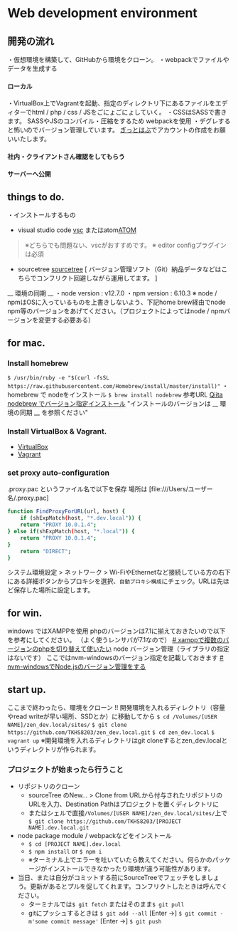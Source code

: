 # Web development environment
##  開発の流れ
・仮想環境を構築して、GitHubから環境をクローン。
・webpackでファイルやデータを生成する

#### ローカル
・VirtualBox上でVagrantを起動、指定のディレクトリ下にあるファイルをエディターでhtml / php / css / JSをごにょごにょしていく。
・CSSはSASSで書きます。
SASSやJSのコンパイル・圧縮をするため webpackを使用
・デグレすると怖いのでバージョン管理しています。
[ぎっとはぶ](https://github.com/)でアカウントの作成をお願いいたします。

#### 社内・クライアントさん確認をしてもらう
#### サーバーへ公開

## things to do.
・インストールするもの
- visual studio code [vsc](https://azure.microsoft.com/ja-jp/products/visual-studio-code/) またはatom[ATOM](https://atom.io/)  
>※どちらでも問題ない、vscがおすすめです。
※ editor configプラグインは必須

- sourcetree [sourcetree](https://www.sourcetreeapp.com/) 
[ バージョン管理ソフト（Git）納品データなどはこちらでコンフリクト回避しながら運用してます。 ] 
 
__ 環境の同期 __
・node  version : v12.7.0
・npm version : 6.10.3
※ node / npmはOSに入っているものを上書きしないよう、下記home brew経由でnode npm等のバージョンをあげてください。（プロジェクトによってはnode / npmバージョンを変更する必要ある） 
## for mac.
### Install homebrew
`$ /usr/bin/ruby -e "$(curl -fsSL https://raw.githubusercontent.com/Homebrew/install/master/install)"`
・homebrew で nodeをインストール
`$ brew install nodebrew`
参考URL [Qiita nodebrew でバージョン指定インストール](https://qiita.com/mame_daifuku/items/373daf5f49ee585ea498)
"インストールのバージョンは __ 環境の同期 __ を参照ください"
### Install VirtualBox & Vagrant.
-  [VirtualBox](https://www.virtualbox.org/wiki/Downloads)
-  [Vagrant](https://www.vagrantup.com/downloads.html)
### set proxy auto-configuration
.proxy.pac というファイル名で以下を保存  場所は [file:///Users/ユーザー名/.proxy.pac]
```bash
function FindProxyForURL(url, host) {
	if (shExpMatch(host, "*.dev.local")) {
	return "PROXY 10.0.1.4";
} else if(shExpMatch(host, "*.local")) {
	return "PROXY 10.0.1.4";
}
	return "DIRECT";
}
```
システム環境設定 > ネットワーク > Wi-FiやEthernetなど接続している方の右下にある詳細ボタンからプロキシを選択、`自動プロキシ構成`にチェック。URLは先ほど保存した場所に設定します。
## for win.
windows ではXAMPPを使用
phpのバージョンは7.1に揃えておきたいので以下を参考にしてください。
（よく使うレンサバが7.1なので）
[# xamppで複数のバージョンのphpを切り替えて使いたい](https://qiita.com/shie2/items/65234ffb6753e277d621)
 node バージョン管理（ライブラリの指定はないです）
 ここではnvm-windowsのバージョン指定を記載しておきます
 [# nvm-windowsでNode.jsのバージョン管理をする](https://cartman0.hatenablog.com/entry/2019/03/29/nvm-windows%E3%81%A7Node.js%E3%81%AE%E3%83%90%E3%83%BC%E3%82%B8%E3%83%A7%E3%83%B3%E7%AE%A1%E7%90%86%E3%82%92%E3%81%99%E3%82%8B)
 
## start up.

ここまで終わったら、環境をクローン
!! 開発環境を入れるディレクトリ（容量やread writeが早い場所、SSDとか）に移動してから
`$ cd /Volumes/[USER NAME]/zen_dev.local/sites/`
`$ git clone https://github.com/TKHS8203/zen_dev.local.git`
`$ cd zen_dev.local`
`$ vagrant up`
※開発環境を入れるディレクトリはgit cloneするとzen_dev.localというディレクトリが作られます。
### プロジェクトが始まったら行うこと
- リポジトリのクローン
	-  sourceTree のNew... > Clone from URLから付与されたリポジトリのURLを入力、Destination Pathはプロジェクトを置くディレクトリに
	- またはシェルで直接`/Volumes/[USER NAME]/zen_dev.local/sites/`上で
	`$ git clone https://github.com/TKHS8203/[PROJECT NAME].dev.local.git`
- node package module / webpackなどをインストール
  - `$ cd [PROJECT NAME].dev.local`
  - `$ npm install` or `$ npm i`
  - ※ターミナル上でエラーを吐いていたら教えてください。何らかのパッケージがインストールできなかったり環境が違う可能性があります。
- 当日、または自分がコミットする前にSourceTreeでフェッチをしましょう。更新があるとプルを促してくれます。コンフリクトしたときは呼んでください。
  - ターミナルでは`$ git fetch` またはそのまま`$ git pull`
  - gitにプッシュするときは `$ git add --all` [Enter ->] `$ git commit -m'some commit message'` [Enter ->] `$ git push`
